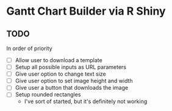 # Gantt Chart Builder via R Shiny

## TODO

In order of priority

- [ ] Allow user to download a template
- [ ] Setup all possible inputs as URL parameters
- [ ] Give user option to change text size
- [ ] Give user option to set image height and width
- [ ] Give user a button that downloads the image
- [ ] Setup rounded rectangles
   - I've sort of started, but it's definitely not working
